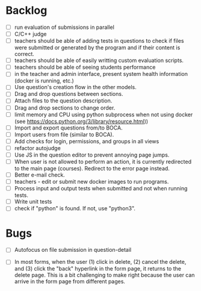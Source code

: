 
# Backlog

- [ ] run evaluation of submissions in parallel
- [ ] C/C++ judge
- [ ] teachers should be able of adding tests in questions to check if 
        files were submitted or generated by the program and if their content  is correct.
- [ ] teachers should be able of easily writting custom evaluation scripts.
- [ ] teachers should be able of seeing students performance
- [ ] in the teacher and admin interface, present system health information (docker is running, etc.)
- [ ] Use question's creation flow in the other models.
- [ ] Drag and drop questions between sections.
- [ ] Attach files to the question description.
- [ ] Drag and drop sections to change order.
- [ ] limit memory and CPU using python subprocess when not using docker (see https://docs.python.org/3/library/resource.html))
- [ ] Import and export questions from/to BOCA.
- [ ] Import users from file (similar to BOCA).
- [ ] Add checks for login, permissions, and groups in all views
- [ ] refactor autojudge
- [ ] Use JS in the question editor to prevent annoying page jumps.
- [ ] When user is not allowed to perform an action, it is currently redirected to the main page (courses). Redirect to the error page instead.
- [ ] Better e-mail check.
- [ ] teachers - edit or submit new docker images to run programs.
- [ ] Process input and output tests when submitted and not when running tests.
- [ ] Write unit tests
- [ ] check if "python" is found. If not, use "python3".

# Bugs 

- [ ] Autofocus on file submission in question-detail

- [ ] In most forms, when the user (1) click in delete, (2) cancel the delete, and (3) 
click the "back" hyperlink in the form page, it returns to the delete page. This is 
a bit challenging to make right because the user can arrive in the form page from 
different pages.



